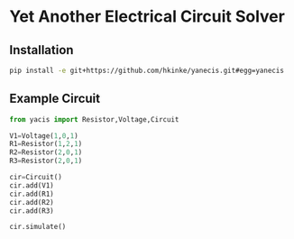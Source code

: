 # Yet Another Electrical Circuit Solver

## Installation

```bash
pip install -e git+https://github.com/hkinke/yanecis.git#egg=yanecis
```

## Example Circuit

```python
from yacis import Resistor,Voltage,Circuit

V1=Voltage(1,0,1)
R1=Resistor(1,2,1)
R2=Resistor(2,0,1)
R3=Resistor(2,0,1)

cir=Circuit()
cir.add(V1)
cir.add(R1)
cir.add(R2)
cir.add(R3)

cir.simulate()
```

